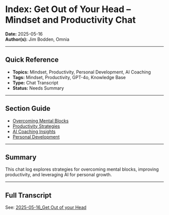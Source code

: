 # Index: Get Out of Your Head – Mindset and Productivity Chat

**Date:** 2025-05-16  
**Author(s):** Jim Bodden, Omnia

---

## Quick Reference
- **Topics:** Mindset, Productivity, Personal Development, AI Coaching
- **Tags:** Mindset, Productivity, GPT-4o, Knowledge Base
- **Type:** Chat Transcript
- **Status:** Needs Summary

---

## Section Guide
- [Overcoming Mental Blocks](#overcoming-mental-blocks)
- [Productivity Strategies](#productivity-strategies)
- [AI Coaching Insights](#ai-coaching-insights)
- [Personal Development](#personal-development)

---

## Summary
This chat log explores strategies for overcoming mental blocks, improving productivity, and leveraging AI for personal growth.

---

## Full Transcript
See: [2025-05-16_Get Out of your Head](./2025-05-16_Get%20Out%20of%20your%20Head)
